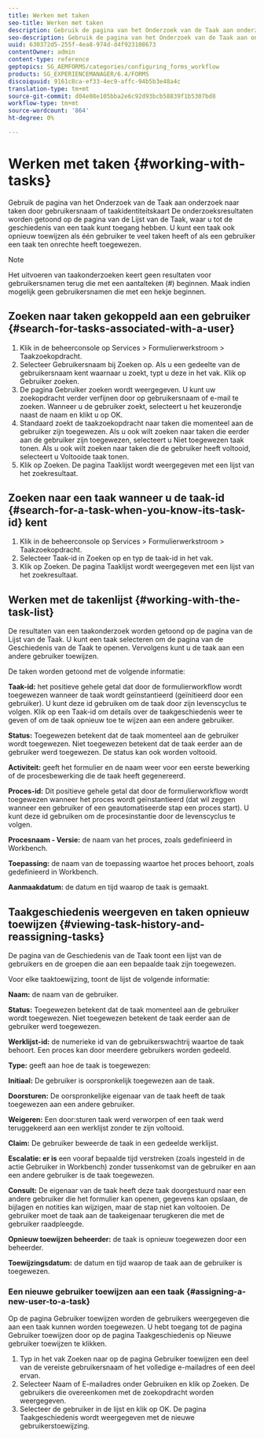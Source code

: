 ```yaml
---
title: Werken met taken
seo-title: Werken met taken
description: Gebruik de pagina van het Onderzoek van de Taak aan onderzoek naar taken door gebruikersnaam of taakidentiteitskaart Meer weten over het werken met taken?
seo-description: Gebruik de pagina van het Onderzoek van de Taak aan onderzoek naar taken door gebruikersnaam of taakidentiteitskaart Meer weten over het werken met taken?
uuid: 630372d5-255f-4ea8-974d-d4f923108673
contentOwner: admin
content-type: reference
geptopics: SG_AEMFORMS/categories/configuring_forms_workflow
products: SG_EXPERIENCEMANAGER/6.4/FORMS
discoiquuid: 9161c8ca-ef33-4ec9-affc-94b5b3e48a4c
translation-type: tm+mt
source-git-commit: d04e08e105bba2e6c92d93bcb58839f1b5307bd8
workflow-type: tm+mt
source-wordcount: '864'
ht-degree: 0%

---
```



# Werken met taken {#working-with-tasks}

Gebruik de pagina van het Onderzoek van de Taak aan onderzoek naar taken door gebruikersnaam of taakidentiteitskaart De onderzoeksresultaten worden getoond op de pagina van de Lijst van de Taak, waar u tot de geschiedenis van een taak kunt toegang hebben. U kunt een taak ook opnieuw toewijzen als één gebruiker te veel taken heeft of als een gebruiker een taak ten onrechte heeft toegewezen.

>[!NOTE]
>
>Het uitvoeren van taakonderzoeken keert geen resultaten voor gebruikersnamen terug die met een aantalteken (#) beginnen. Maak indien mogelijk geen gebruikersnamen die met een hekje beginnen.

## Zoeken naar taken gekoppeld aan een gebruiker {#search-for-tasks-associated-with-a-user}

1. Klik in de beheerconsole op Services > Formulierwerkstroom > Taakzoekopdracht.
1. Selecteer Gebruikersnaam bij Zoeken op. Als u een gedeelte van de gebruikersnaam kent waarnaar u zoekt, typt u deze in het vak. Klik op Gebruiker zoeken.
1. De pagina Gebruiker zoeken wordt weergegeven. U kunt uw zoekopdracht verder verfijnen door op gebruikersnaam of e-mail te zoeken. Wanneer u de gebruiker zoekt, selecteert u het keuzerondje naast de naam en klikt u op OK.
1. Standaard zoekt de taakzoekopdracht naar taken die momenteel aan de gebruiker zijn toegewezen. Als u ook wilt zoeken naar taken die eerder aan de gebruiker zijn toegewezen, selecteert u Niet toegewezen taak tonen. Als u ook wilt zoeken naar taken die de gebruiker heeft voltooid, selecteert u Voltooide taak tonen.
1. Klik op Zoeken. De pagina Taaklijst wordt weergegeven met een lijst van het zoekresultaat.

## Zoeken naar een taak wanneer u de taak-id {#search-for-a-task-when-you-know-its-task-id} kent

1. Klik in de beheerconsole op Services > Formulierwerkstroom > Taakzoekopdracht.
1. Selecteer Taak-id in Zoeken op en typ de taak-id in het vak.
1. Klik op Zoeken. De pagina Taaklijst wordt weergegeven met een lijst van het zoekresultaat.

## Werken met de takenlijst {#working-with-the-task-list}

De resultaten van een taakonderzoek worden getoond op de pagina van de Lijst van de Taak. U kunt een taak selecteren om de pagina van de Geschiedenis van de Taak te openen. Vervolgens kunt u de taak aan een andere gebruiker toewijzen.

De taken worden getoond met de volgende informatie:

**Taak-id:** het positieve gehele getal dat door de formulierworkflow wordt toegewezen wanneer de taak wordt geïnstantieerd (geïnitieerd door een gebruiker). U kunt deze id gebruiken om de taak door zijn levenscyclus te volgen. Klik op een Taak-id om details over de taakgeschiedenis weer te geven of om de taak opnieuw toe te wijzen aan een andere gebruiker.

**Status:** Toegewezen betekent dat de taak momenteel aan de gebruiker wordt toegewezen. Niet toegewezen betekent dat de taak eerder aan de gebruiker werd toegewezen. De status kan ook worden voltooid.

**Activiteit:** geeft het formulier en de naam weer voor een eerste bewerking of de procesbewerking die de taak heeft gegenereerd.

**Proces-id:** Dit positieve gehele getal dat door de formulierworkflow wordt toegewezen wanneer het proces wordt geïnstantieerd (dat wil zeggen wanneer een gebruiker of een geautomatiseerde stap een proces start). U kunt deze id gebruiken om de procesinstantie door de levenscyclus te volgen.

**Procesnaam - Versie:** de naam van het proces, zoals gedefinieerd in Workbench.

**Toepassing:** de naam van de toepassing waartoe het proces behoort, zoals gedefinieerd in Workbench.

**Aanmaakdatum:** de datum en tijd waarop de taak is gemaakt.

## Taakgeschiedenis weergeven en taken opnieuw toewijzen {#viewing-task-history-and-reassigning-tasks}

De pagina van de Geschiedenis van de Taak toont een lijst van de gebruikers en de groepen die aan een bepaalde taak zijn toegewezen.

Voor elke taaktoewijzing, toont de lijst de volgende informatie:

**Naam:** de naam van de gebruiker.

**Status:** Toegewezen betekent dat de taak momenteel aan de gebruiker wordt toegewezen. Niet toegewezen betekent de taak eerder aan de gebruiker werd toegewezen.

**Werklijst-id:** de numerieke id van de gebruikerswachtrij waartoe de taak behoort. Een proces kan door meerdere gebruikers worden gedeeld.

**Type:** geeft aan hoe de taak is toegewezen:

**Initiaal:** De gebruiker is oorspronkelijk toegewezen aan de taak.

**Doorsturen:** De oorspronkelijke eigenaar van de taak heeft de taak toegewezen aan een andere gebruiker.

**Weigeren:** Een door:sturen taak werd verworpen of een taak werd teruggekeerd aan een werklijst zonder te zijn voltooid.

**Claim:** De gebruiker beweerde de taak in een gedeelde werklijst.

**Escalatie: er is** een vooraf bepaalde tijd verstreken (zoals ingesteld in de actie Gebruiker in Workbench) zonder tussenkomst van de gebruiker en aan een andere gebruiker is de taak toegewezen.

**Consult:** De eigenaar van de taak heeft deze taak doorgestuurd naar een andere gebruiker die het formulier kan openen, gegevens kan opslaan, de bijlagen en notities kan wijzigen, maar de stap niet kan voltooien. De gebruiker moet de taak aan de taakeigenaar terugkeren die met de gebruiker raadpleegde.

**Opnieuw toewijzen beheerder:** de taak is opnieuw toegewezen door een beheerder.

**Toewijzingsdatum:** de datum en tijd waarop de taak aan de gebruiker is toegewezen.

### Een nieuwe gebruiker toewijzen aan een taak {#assigning-a-new-user-to-a-task}

Op de pagina Gebruiker toewijzen worden de gebruikers weergegeven die aan een taak kunnen worden toegewezen. U hebt toegang tot de pagina Gebruiker toewijzen door op de pagina Taakgeschiedenis op Nieuwe gebruiker toewijzen te klikken.

1. Typ in het vak Zoeken naar op de pagina Gebruiker toewijzen een deel van de vereiste gebruikersnaam of het volledige e-mailadres of een deel ervan.
1. Selecteer Naam of E-mailadres onder Gebruiken en klik op Zoeken. De gebruikers die overeenkomen met de zoekopdracht worden weergegeven.
1. Selecteer de gebruiker in de lijst en klik op OK. De pagina Taakgeschiedenis wordt weergegeven met de nieuwe gebruikerstoewijzing.

